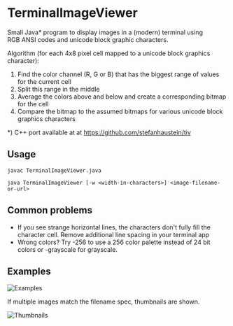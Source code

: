 # TerminalImageViewer

Small Java\* program to display images in a (modern) terminal using RGB ANSI codes and unicode block graphic characters.

Algorithm (for each 4x8 pixel cell mapped to a unicode block graphics character):

1. Find the color channel (R, G or B) that has the biggest range of values for the current cell
2. Split this range in the middle 
3. Average the colors above and below and create a corresponding bitmap for the cell
3. Compare the bitmap to the assumed bitmaps for various unicode block graphics characters

\*) C++ port available at at https://github.com/stefanhaustein/tiv

## Usage

```
javac TerminalImageViewer.java

java TerminalImageViewer [-w <width-in-characters>] <image-filename-or-url>

```

## Common problems

 - If you see strange horizontal lines, the characters don't fully fill the character cell. Remove additional line spacing in your terminal app
 - Wrong colors? Try -256 to use a 256 color palette instead of 24 bit colors or -grayscale for grayscale.

## Examples

![Examples](http://i.imgur.com/8UyGjg8.png)

If multiple images match the filename spec, thumbnails are shown.

![Thumbnails](http://i.imgur.com/PTYgSqz.png)
